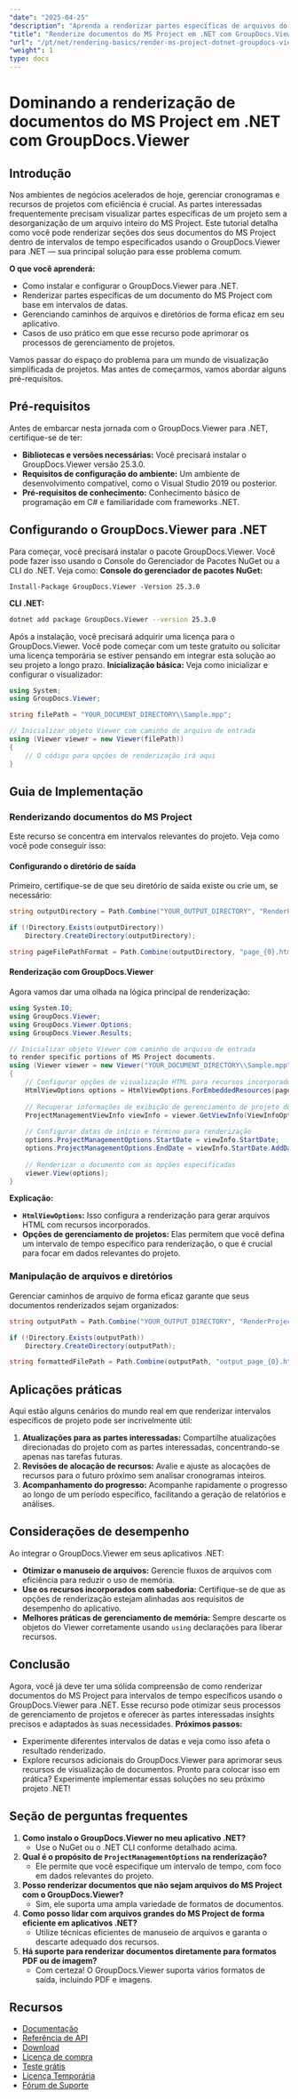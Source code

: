 ```yaml
---
"date": "2025-04-25"
"description": "Aprenda a renderizar partes específicas de arquivos do MS Project usando o GroupDocs.Viewer para .NET. Aprimore a visualização e o gerenciamento de projetos com foco em intervalos de tempo relevantes."
"title": "Renderize documentos do MS Project em .NET com GroupDocs.Viewer - Um guia completo"
"url": "/pt/net/rendering-basics/render-ms-project-dotnet-groupdocs-viewer/"
"weight": 1
type: docs
---
```

# Dominando a renderização de documentos do MS Project em .NET com GroupDocs.Viewer
## Introdução
Nos ambientes de negócios acelerados de hoje, gerenciar cronogramas e recursos de projetos com eficiência é crucial. As partes interessadas frequentemente precisam visualizar partes específicas de um projeto sem a desorganização de um arquivo inteiro do MS Project. Este tutorial detalha como você pode renderizar seções dos seus documentos do MS Project dentro de intervalos de tempo especificados usando o GroupDocs.Viewer para .NET — sua principal solução para esse problema comum.

**O que você aprenderá:**
- Como instalar e configurar o GroupDocs.Viewer para .NET.
- Renderizar partes específicas de um documento do MS Project com base em intervalos de datas.
- Gerenciando caminhos de arquivos e diretórios de forma eficaz em seu aplicativo.
- Casos de uso prático em que esse recurso pode aprimorar os processos de gerenciamento de projetos.

Vamos passar do espaço do problema para um mundo de visualização simplificada de projetos. Mas antes de começarmos, vamos abordar alguns pré-requisitos.
## Pré-requisitos
Antes de embarcar nesta jornada com o GroupDocs.Viewer para .NET, certifique-se de ter:
- **Bibliotecas e versões necessárias:** Você precisará instalar o GroupDocs.Viewer versão 25.3.0.
- **Requisitos de configuração do ambiente:** Um ambiente de desenvolvimento compatível, como o Visual Studio 2019 ou posterior.
- **Pré-requisitos de conhecimento:** Conhecimento básico de programação em C# e familiaridade com frameworks .NET.
## Configurando o GroupDocs.Viewer para .NET
Para começar, você precisará instalar o pacote GroupDocs.Viewer. Você pode fazer isso usando o Console do Gerenciador de Pacotes NuGet ou a CLI do .NET. Veja como:
**Console do gerenciador de pacotes NuGet:**
```plaintext
Install-Package GroupDocs.Viewer -Version 25.3.0
```
**CLI .NET:**
```bash
dotnet add package GroupDocs.Viewer --version 25.3.0
```
Após a instalação, você precisará adquirir uma licença para o GroupDocs.Viewer. Você pode começar com um teste gratuito ou solicitar uma licença temporária se estiver pensando em integrar esta solução ao seu projeto a longo prazo.
**Inicialização básica:**
Veja como inicializar e configurar o visualizador:
```csharp
using System;
using GroupDocs.Viewer;

string filePath = "YOUR_DOCUMENT_DIRECTORY\\Sample.mpp";

// Inicializar objeto Viewer com caminho de arquivo de entrada
using (Viewer viewer = new Viewer(filePath))
{
    // O código para opções de renderização irá aqui
}
```
## Guia de Implementação
### Renderizando documentos do MS Project
Este recurso se concentra em intervalos relevantes do projeto. Veja como você pode conseguir isso:
#### Configurando o diretório de saída
Primeiro, certifique-se de que seu diretório de saída existe ou crie um, se necessário:
```csharp
string outputDirectory = Path.Combine("YOUR_OUTPUT_DIRECTORY", "RenderProjectTimeInterval");

if (!Directory.Exists(outputDirectory))
    Directory.CreateDirectory(outputDirectory);

string pageFilePathFormat = Path.Combine(outputDirectory, "page_{0}.html");
```
#### Renderização com GroupDocs.Viewer
Agora vamos dar uma olhada na lógica principal de renderização:
```csharp
using System.IO;
using GroupDocs.Viewer;
using GroupDocs.Viewer.Options;
using GroupDocs.Viewer.Results;

// Inicializar objeto Viewer com caminho de arquivo de entrada
to render specific portions of MS Project documents.
using (Viewer viewer = new Viewer("YOUR_DOCUMENT_DIRECTORY\\Sample.mpp"))
{
    // Configurar opções de visualização HTML para recursos incorporados
    HtmlViewOptions options = HtmlViewOptions.ForEmbeddedResources(pageFilePathFormat);
    
    // Recuperar informações de exibição de gerenciamento de projeto do documento
    ProjectManagementViewInfo viewInfo = viewer.GetViewInfo(ViewInfoOptions.FromHtmlViewOptions(options)) as ProjectManagementViewInfo;
    
    // Configurar datas de início e término para renderização
    options.ProjectManagementOptions.StartDate = viewInfo.StartDate;
    options.ProjectManagementOptions.EndDate = viewInfo.StartDate.AddDays(7);
    
    // Renderizar o documento com as opções especificadas
    viewer.View(options);
}
```
**Explicação:**
- **`HtmlViewOptions`:** Isso configura a renderização para gerar arquivos HTML com recursos incorporados.
- **Opções de gerenciamento de projetos:** Elas permitem que você defina um intervalo de tempo específico para renderização, o que é crucial para focar em dados relevantes do projeto.
### Manipulação de arquivos e diretórios
Gerenciar caminhos de arquivo de forma eficaz garante que seus documentos renderizados sejam organizados:
```csharp
string outputPath = Path.Combine("YOUR_OUTPUT_DIRECTORY", "RenderProjectTimeInterval");

if (!Directory.Exists(outputPath))
    Directory.CreateDirectory(outputPath);

string formattedFilePath = Path.Combine(outputPath, "output_page_{0}.html");
```
## Aplicações práticas
Aqui estão alguns cenários do mundo real em que renderizar intervalos específicos de projeto pode ser incrivelmente útil:
1. **Atualizações para as partes interessadas:** Compartilhe atualizações direcionadas do projeto com as partes interessadas, concentrando-se apenas nas tarefas futuras.
2. **Revisões de alocação de recursos:** Avalie e ajuste as alocações de recursos para o futuro próximo sem analisar cronogramas inteiros.
3. **Acompanhamento do progresso:** Acompanhe rapidamente o progresso ao longo de um período específico, facilitando a geração de relatórios e análises.
## Considerações de desempenho
Ao integrar o GroupDocs.Viewer em seus aplicativos .NET:
- **Otimizar o manuseio de arquivos:** Gerencie fluxos de arquivos com eficiência para reduzir o uso de memória.
- **Use os recursos incorporados com sabedoria:** Certifique-se de que as opções de renderização estejam alinhadas aos requisitos de desempenho do aplicativo.
- **Melhores práticas de gerenciamento de memória:** Sempre descarte os objetos do Viewer corretamente usando `using` declarações para liberar recursos.
## Conclusão
Agora, você já deve ter uma sólida compreensão de como renderizar documentos do MS Project para intervalos de tempo específicos usando o GroupDocs.Viewer para .NET. Esse recurso pode otimizar seus processos de gerenciamento de projetos e oferecer às partes interessadas insights precisos e adaptados às suas necessidades.
**Próximos passos:**
- Experimente diferentes intervalos de datas e veja como isso afeta o resultado renderizado.
- Explore recursos adicionais do GroupDocs.Viewer para aprimorar seus recursos de visualização de documentos.
Pronto para colocar isso em prática? Experimente implementar essas soluções no seu próximo projeto .NET!
## Seção de perguntas frequentes
1. **Como instalo o GroupDocs.Viewer no meu aplicativo .NET?**
   - Use o NuGet ou o .NET CLI conforme detalhado acima.
2. **Qual é o propósito de `ProjectManagementOptions` na renderização?**
   - Ele permite que você especifique um intervalo de tempo, com foco em dados relevantes do projeto.
3. **Posso renderizar documentos que não sejam arquivos do MS Project com o GroupDocs.Viewer?**
   - Sim, ele suporta uma ampla variedade de formatos de documentos.
4. **Como posso lidar com arquivos grandes do MS Project de forma eficiente em aplicativos .NET?**
   - Utilize técnicas eficientes de manuseio de arquivos e garanta o descarte adequado dos recursos.
5. **Há suporte para renderizar documentos diretamente para formatos PDF ou de imagem?**
   - Com certeza! O GroupDocs.Viewer suporta vários formatos de saída, incluindo PDF e imagens.
## Recursos
- [Documentação](https://docs.groupdocs.com/viewer/net/)
- [Referência de API](https://reference.groupdocs.com/viewer/net/)
- [Download](https://releases.groupdocs.com/viewer/net/)
- [Licença de compra](https://purchase.groupdocs.com/buy)
- [Teste grátis](https://releases.groupdocs.com/viewer/net/)
- [Licença Temporária](https://purchase.groupdocs.com/temporary-license/)
- [Fórum de Suporte](https://forum.groupdocs.com/c/viewer/9)